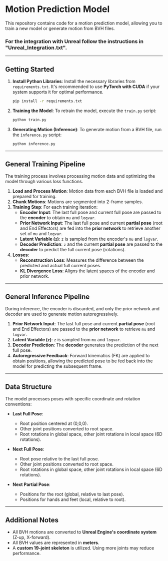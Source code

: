 # Motion Prediction Model

This repository contains code for a motion prediction model, allowing you to train a new model or generate motion from BVH files.
### For the integration with Unreal follow the instructions in "Unreal_Integration.txt".

---

## Getting Started

1.  **Install Python Libraries**:
    Install the necessary libraries from `requirements.txt`. It's recommended to use **PyTorch with CUDA** if your system supports it for optimal performance.

    ```bash
    pip install -r requirements.txt
    ```

2.  **Training the Model**:
    To retrain the model, execute the `train.py` script:

    ```bash
    python train.py
    ```

3.  **Generating Motion (Inference)**:
    To generate motion from a BVH file, run the `inference.py` script:

    ```bash
    python inference.py
    ```

---

## General Training Pipeline

The training process involves processing motion data and optimizing the model through various loss functions.

1.  **Load and Process Motion**: Motion data from each BVH file is loaded and prepared for training.
2.  **Chunk Motions**: Motions are segmented into 2-frame samples.
3.  **Training Step**: For each training iteration:
    * **Encoder Input**: The last full pose and current full pose are passed to the **encoder** to obtain `mu` and `logvar`.
    * **Prior Network Input**: The last full pose and current **partial pose** (root and End Effectors) are fed into the **prior network** to retrieve another set of `mu` and `logvar`.
    * **Latent Variable (`z`)**: `z` is sampled from the encoder's `mu` and `logvar`.
    * **Decoder Prediction**: `z` and the current **partial pose** are passed to the **decoder** to predict the full current pose (rotations).
4.  **Losses**:
    * **Reconstruction Loss**: Measures the difference between the predicted and actual full current poses.
    * **KL Divergence Loss**: Aligns the latent spaces of the encoder and prior network.

---

## General Inference Pipeline

During inference, the encoder is discarded, and only the prior network and decoder are used to generate motion autoregressively.

1.  **Prior Network Input**: The last full pose and current **partial pose** (root and End Effectors) are passed to the **prior network** to retrieve `mu` and `logvar`.
2.  **Latent Variable (`z`)**: `z` is sampled from `mu` and `logvar`.
3.  **Decoder Prediction**: The **decoder** generates the prediction of the next full pose.
4.  **Autoregressive Feedback**: Forward kinematics (FK) are applied to obtain positions, allowing the predicted pose to be fed back into the model for predicting the subsequent frame.

---

## Data Structure

The model processes poses with specific coordinate and rotation conventions:

* **Last Full Pose**:
    * Root position centered at (0,0,0).
    * Other joint positions converted to root space.
    * Root rotations in global space, other joint rotations in local space (6D rotations).

* **Next Full Pose**:
    * Root pose relative to the last full pose.
    * Other joint positions converted to root space.
    * Root rotations in global space, other joint rotations in local space (6D rotations).

* **Next Partial Pose**:
    * Positions for the root (global, relative to last pose).
    * Positions for hands and feet (local, relative to root).

---

## Additional Notes

* All BVH motions are converted to **Unreal Engine's coordinate system** (Z-up, X-forward).
* All BVH values are represented in **meters**.
* A **custom 19-joint skeleton** is utilized. Using more joints may reduce performance.
